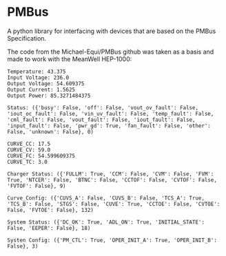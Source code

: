 # PMBus
A python library for interfacing with devices that are based on the PMBus Specification.

The code from the Michael-Equi/PMBus github was taken as a basis and made to work with the MeanWell HEP-1000:

```
Temperature: 43.375
Input Voltage: 236.0
Output Voltage: 54.609375
Output Current: 1.5625
Output Power: 85.3271484375

Status: ({'busy': False, 'off': False, 'vout_ov_fault': False, 'iout_oc_fault': False, 'vin_uv_fault': False, 'temp_fault': False, 'cml_fault': False, 'vout_fault': False, 'iout_fault': False, 'input_fault': False, 'pwr_gd': True, 'fan_fault': False, 'other': False, 'unknown': False}, 0)

CURVE_CC: 17.5
CURVE_CV: 59.0
CURVE_FC: 54.599609375
CURVE_TC: 3.0

Charger Status: ({'FULLM': True, 'CCM': False, 'CVM': False, 'FVM': True, 'NTCER': False, 'BTNC': False, 'CCTOF': False, 'CVTOF': False, 'FVTOF': False}, 9)

Curve_Config: ({'CUVS_A': False, 'CUVS_B': False, 'TCS_A': True, 'TCS_B': False, 'STGS': False, 'CUVE': True, 'CCTOE': False, 'CVTOE': False, 'FVTOE': False}, 132)

System Status: ({'DC_OK': True, 'ADL_ON': True, 'INITIAL_STATE': False, 'EEPER': False}, 18)

Systen Config: ({'PM_CTL': True, 'OPER_INIT_A': True, 'OPER_INIT_B': False}, 3)
```
